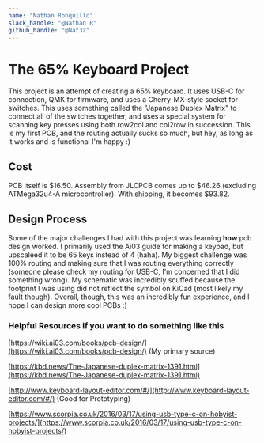 ```yaml
---
name: "Nathan Ronquillo"
slack_handle: "@Nathan R"
github_handle: "@Nat3z"
---
```


# The 65% Keyboard Project
This project is an attempt of creating a 65% keyboard. It uses USB-C for connection, QMK for firmware, and uses a Cherry-MX-style socket
for switches. This uses something called the "Japanese Duplex Matrix" to connect all of the switches together, and uses a special
system for scanning key presses using both row2col and col2row in succession. This is my first PCB, and the routing actually
sucks so much, but hey, as long as it works and is functional I'm happy :)

## Cost
PCB itself is $16.50. Assembly from JLCPCB comes up to $46.26 (excluding ATMega32u4-A microcontroller). With shipping, it becomes
$93.82.

## Design Process
Some of the major challenges I had with this project was learning **how** pcb design worked. I primarily used the Ai03 guide
for making a keypad, but upscaleed it to be 65 keys instead of 4 (haha). My biggest challenge was 100% routing and making sure that I was
routing everything correctly (someone please check my routing for USB-C, I'm concerned that I did something wrong). My schematic
was incredibly scuffed because the footprint I was using did not reflect the symbol on KiCad (most likely my fault though).
Overall, though, this was an incredibly fun experience, and I hope I can design more cool PCBs :)

### Helpful Resources if you want to do something like this
[https://wiki.ai03.com/books/pcb-design/](https://wiki.ai03.com/books/pcb-design/) (My primary source)

[https://kbd.news/The-Japanese-duplex-matrix-1391.html](https://kbd.news/The-Japanese-duplex-matrix-1391.html)

[http://www.keyboard-layout-editor.com/#/](http://www.keyboard-layout-editor.com/#/) (Good for Prototyping)

[https://www.scorpia.co.uk/2016/03/17/using-usb-type-c-on-hobyist-projects/](https://www.scorpia.co.uk/2016/03/17/using-usb-type-c-on-hobyist-projects/)
